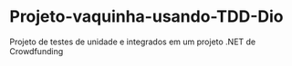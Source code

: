 # Projeto-vaquinha-usando-TDD-Dio
Projeto de  testes de unidade e integrados em um projeto .NET de Crowdfunding

